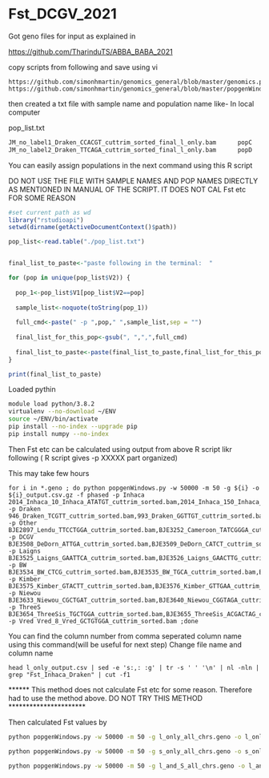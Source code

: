 # Fst_DCGV_2021

Got geno files for input as explained in

https://github.com/TharinduTS/ABBA_BABA_2021

copy scripts from following and save using vi

```
https://github.com/simonhmartin/genomics_general/blob/master/genomics.py
https://github.com/simonhmartin/genomics_general/blob/master/popgenWindows.py
```
then created a txt file with sample name and population name like- In local computer

pop_list.txt
```txt
JM_no_label1_Draken_CCACGT_cuttrim_sorted_final_l_only.bam      popC
JM_no_label2_Draken_TTCAGA_cuttrim_sorted_final_l_only.bam      popD
```

You can easily assign populations in the next command using this R script

DO NOT USE THE FILE WITH SAMPLE NAMES AND POP NAMES DIRECTLY AS MENTIONED IN MANUAL OF THE SCRIPT. IT DOES NOT CAL Fst etc FOR SOME REASON

```R
#set current path as wd
library("rstudioapi") 
setwd(dirname(getActiveDocumentContext()$path))

pop_list<-read.table("./pop_list.txt")


final_list_to_paste<-"paste following in the terminal:  "

for (pop in unique(pop_list$V2)) {
  
  pop_1<-pop_list$V1[pop_list$V2==pop]
  
  sample_list<-noquote(toString(pop_1))
  
  full_cmd<-paste(" -p ",pop," ",sample_list,sep = "")
  
  final_list_for_this_pop<-gsub(", ",",",full_cmd)
  
  final_list_to_paste<-paste(final_list_to_paste,final_list_for_this_pop,sep = "")
}

print(final_list_to_paste)

```

Loaded pythin
```bash
module load python/3.8.2
virtualenv --no-download ~/ENV
source ~/ENV/bin/activate
pip install --no-index --upgrade pip
pip install numpy --no-index
```
Then Fst etc can be calculated using output from above R script likr following ( R script gives -p XXXXX part organized)

This may take few hours

```
for i in *.geno ; do python popgenWindows.py -w 50000 -m 50 -g ${i} -o ${i}_output.csv.gz -f phased -p Inhaca 2014_Inhaca_10_Inhaca_ATATGT_cuttrim_sorted.bam,2014_Inhaca_150_Inhaca_ATCGTA_cuttrim_sorted.bam,2014_Inhaca_152_Inhaca_CATCGT_cuttrim_sorted.bam,2014_Inhaca_24_Inhaca_CGCGGT_cuttrim_sorted.bam,2014_Inhaca_38_Inhaca_CTATTA_cuttrim_sorted.bam,2014_Inhaca_52_Inhaca_GCCAGT_cuttrim_sorted.bam,2014_Inhaca_65_Inhaca_GGAAGA_cuttrim_sorted.bam -p Draken 946_Draken_TCGTT_cuttrim_sorted.bam,993_Draken_GGTTGT_cuttrim_sorted.bam,JM_no_label1_Draken_CCACGT_cuttrim_sorted.bam,JM_no_label2_Draken_TTCAGA_cuttrim_sorted.bam -p Other BJE2897_Lendu_TTCCTGGA_cuttrim_sorted.bam,BJE3252_Cameroon_TATCGGGA_cuttrim_sorted.bam,RT5_Botsw_GGATTGGT_cuttrim_sorted.bam,amnh17260_Nigeria_GTGAGGGT_cuttrim_sorted.bam -p DCGV BJE3508_DeDorn_ATTGA_cuttrim_sorted.bam,BJE3509_DeDorn_CATCT_cuttrim_sorted.bam,BJE3510_DeDorn_CCTAG_cuttrim_sorted.bam,BJE3511_DeDorn_GAGGA_cuttrim_sorted.bam,BJE3512_DeDorn_GGAAG_cuttrim_sorted.bam,BJE3513_DeDorn_GTCAA_cuttrim_sorted.bam,BJE3514_DeDorn_TAATA_cuttrim_sorted.bam,BJE3515_DeDorn_TACAT_cuttrim_sorted.bam,BJE3547_GRNP_TAGGAA_cuttrim_sorted.bam,BJE3548_GRNP_GCTCTA_cuttrim_sorted.bam,BJE3549_GRNP_CCACAA_cuttrim_sorted.bam,BJE3550_GRNP_CTTCCA_cuttrim_sorted.bam,BJE3551_GRNP_GAGATA_cuttrim_sorted.bam,BJE3552_GRNP_ATGCCT_cuttrim_sorted.bam,BJE3553_GRNP_AGTGGA_cuttrim_sorted.bam,BJE3554_GRNP_ACCTAA_cuttrim_sorted.bam,BJE3573_VicW_CGCGGAGA_cuttrim_sorted.bam,BJE3574_VicW_CGTGTGGT_cuttrim_sorted.bam,BJE3667_Citrus_CGCTT_cuttrim_sorted.bam,BJE3668_Citrus_TCACG_cuttrim_sorted.bam,BJE3669_Citrus_CTAGG_cuttrim_sorted.bam,BJE3670_Citrus_ACAAA_cuttrim_sorted.bam,BJE3671_Citrus_TTCTG_cuttrim_sorted.bam,BJE3672_Citrus_AGCCG_cuttrim_sorted.bam,BJE3673_Citrus_GTATT_cuttrim_sorted.bam,BJE3674_Citrus_CTGTA_cuttrim_sorted.bam,BJE3675_Citrus_ACCGT_cuttrim_sorted.bam,BJE3676_Citrus_GCTTA_cuttrim_sorted.bam,BJE3677_Citrus_GGTGT_cuttrim_sorted.bam,BJE3678_Citrus_AGGAT_cuttrim_sorted.bam -p Laigns BJE3525_Laigns_GAATTCA_cuttrim_sorted.bam,BJE3526_Laigns_GAACTTG_cuttrim_sorted.bam,BJE3527_Laigns_GGACCTA_cuttrim_sorted.bam,BJE3528_Laigns_GTCGATT_cuttrim_sorted.bam,BJE3529_Laigns_AACGCCT_cuttrim_sorted.bam,BJE3530_Laigns_AATATGG_cuttrim_sorted.bam,BJE3531_Laigns_ACGTGTT_cuttrim_sorted.bam,BJE3532_Laigns_ATTAATT_cuttrim_sorted.bam,BJE3533_Laigns_ATTGGAT_cuttrim_sorted.bam -p BW BJE3534_BW_CTCG_cuttrim_sorted.bam,BJE3535_BW_TGCA_cuttrim_sorted.bam,BJE3536_BW_ACTA_cuttrim_sorted.bam,BJE3537_BW_CAGA_cuttrim_sorted.bam,BJE3538_BW_AACT_cuttrim_sorted.bam,BJE3539_BW_GCGT_cuttrim_sorted.bam,BJE3541_BW_CGAT_cuttrim_sorted.bam,BJE3542_BW_GTAA_cuttrim_sorted.bam,BJE3543_BW_AGCG_cuttrim_sorted.bam,BJE3544_BW_GATG_cuttrim_sorted.bam,BJE3545_BW_TCAG_cuttrim_sorted.bam,BJE3546_BW_TGCGA_cuttrim_sorted.bam -p Kimber BJE3575_Kimber_GTACTT_cuttrim_sorted.bam,BJE3576_Kimber_GTTGAA_cuttrim_sorted.bam,BJE3577_Kimber_TAACGA_cuttrim_sorted.bam,BJE3578_Kimber_TGGCTA_cuttrim_sorted.bam,BJE3579_Kimber_TATTTTT_cuttrim_sorted.bam,BJE3580_Kimber_CTTGCTT_cuttrim_sorted.bam,BJE3581_Kimber_ATGAAAG_cuttrim_sorted.bam,BJE3582_Kimber_AAAAGTT_cuttrim_sorted.bam -p Niewou BJE3633_Niewou_CGCTGAT_cuttrim_sorted.bam,BJE3640_Niewou_CGGTAGA_cuttrim_sorted.bam,BJE3641_Niewou_CTACGGA_cuttrim_sorted.bam,BJE3642_Niewou_GCGGAAT_cuttrim_sorted.bam,BJE3644_Niewou_TAGCGGA_cuttrim_sorted.bam,BJE3645_Niewou_TCGAAGA_cuttrim_sorted.bam,BJE3647_Niewou_TCTGTGA_cuttrim_sorted.bam -p ThreeS BJE3654_ThreeSis_TGCTGGA_cuttrim_sorted.bam,BJE3655_ThreeSis_ACGACTAG_cuttrim_sorted.bam,BJE3656_ThreeSis_TAGCATGG_cuttrim_sorted.bam,BJE3657_ThreeSis_TAGGCCAT_cuttrim_sorted.bam,BJE3658_ThreeSis_TGCAAGGA_cuttrim_sorted.bam,BJE3659_ThreeSis_TGGTACGT_cuttrim_sorted.bam,BJE3660_ThreeSis_TCTCAGTG_cuttrim_sorted.bam,BJE3661_ThreeSis_CGCGATAT_cuttrim_sorted.bam,BJE3662_ThreeSis_CGCCTTAT_cuttrim_sorted.bam,BJE3663_ThreeSis_AACCGAGA_cuttrim_sorted.bam,BJE3664_ThreeSis_ACAGGGA_cuttrim_sorted.bam,BJE3665_ThreeSis_ACGTGGTA_cuttrim_sorted.bam,BJE3666_ThreeSis_CCATGGGT_cuttrim_sorted.bam -p Vred Vred_8_Vred_GCTGTGGA_cuttrim_sorted.bam ;done

```
You can find the column number from comma seperated column name using this command(will be useful for next step)
Change file name and column name
```
head l_only_output.csv | sed -e 's:,: :g' | tr -s ' ' '\n' | nl -nln |  grep "Fst_Inhaca_Draken" | cut -f1
```


****** This method does not calculate Fst etc for some reason. Therefore had to use the method above. DO NOT TRY THIS METHOD **********************

Then calculated Fst values by

```bash
python popgenWindows.py -w 50000 -m 50 -g l_only_all_chrs.geno -o l_only_output.csv.gz -f phased --popsFile pops.txt

python popgenWindows.py -w 50000 -m 50 -g s_only_all_chrs.geno -o s_only_output.csv.gz -f phased --popsFile pops.txt

python popgenWindows.py -w 50000 -m 50 -g l_and_S_all_chrs.geno -o l_and_S_all_output.csv.gz -f phased --popsFile pops.txt

```
